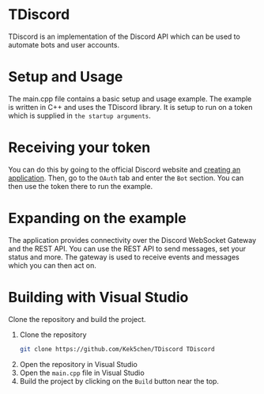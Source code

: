 # TDiscord

TDiscord is an implementation of the Discord API which can be used to automate bots and user accounts.

# Setup and Usage

The main.cpp file contains a basic setup and usage example. The example is written in C++ and uses the TDiscord library.
It is setup to run on a token which is supplied in `the startup arguments`.

# Receiving your token

You can do this by going to the official Discord website and [creating an application](https://discordapp.com/developers/applications/me). Then, go to the `OAuth` tab and enter the `Bot` section. You can then use the token there to run the example.

# Expanding on the example

The application provides connectivity over the Discord WebSocket Gateway and the REST API. You can use the REST API to send messages, set your status and more.
The gateway is used to receive events and messages which you can then act on.

# Building with Visual Studio

Clone the repository and build the project.

1. Clone the repository
    ```bash
    git clone https://github.com/Kek5chen/TDiscord TDiscord
    ```
2. Open the repository in Visual Studio
3. Open the `main.cpp` file in Visual Studio
4. Build the project by clicking on the `Build` button near the top.